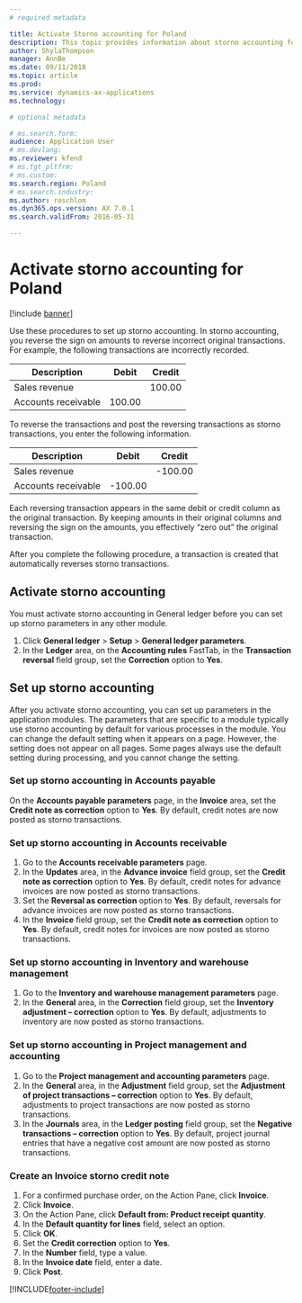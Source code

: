 ```yaml
---
# required metadata

title: Activate Storno accounting for Poland
description: This topic provides information about storno accounting for Poland.
author: ShylaThompson
manager: AnnBe
ms.date: 09/11/2018
ms.topic: article
ms.prod: 
ms.service: dynamics-ax-applications
ms.technology: 

# optional metadata

# ms.search.form: 
audience: Application User
# ms.devlang: 
ms.reviewer: kfend
# ms.tgt_pltfrm: 
# ms.custom: 
ms.search.region: Poland
# ms.search.industry: 
ms.author: roschlom
ms.dyn365.ops.version: AX 7.0.1
ms.search.validFrom: 2016-05-31

---
```



# Activate storno accounting for Poland

[!include [banner](../includes/banner.md)]

Use these procedures to set up storno accounting. In storno accounting, you reverse the sign on amounts to reverse incorrect original transactions. For example, the following transactions are incorrectly recorded.

|Description        | Debit |Credit  |
|-------------------|-------|--------|
|Sales revenue      |       |100.00  |
|Accounts receivable|100.00 |        |

To reverse the transactions and post the reversing transactions as storno transactions, you enter the following information.

|Description        | Debit  |Credit   |
|-------------------|--------|---------|
|Sales revenue      |        |-100.00  |
|Accounts receivable|-100.00 |         |

Each reversing transaction appears in the same debit or credit column as the original transaction. By keeping amounts in their original columns and reversing the sign on the amounts, you effectively “zero out” the original transaction.

After you complete the following procedure, a transaction is created that automatically reverses storno transactions.

## Activate storno accounting
You must activate storno accounting in General ledger before you can set up storno parameters in any other module.

1. Click **General ledger** > **Setup** > **General ledger parameters**.
2. In the **Ledger** area, on the **Accounting rules** FastTab, in the **Transaction reversal** field group, set the **Correction** option to **Yes**.

## Set up storno accounting
After you activate storno accounting, you can set up parameters in the application modules. The parameters that are specific to a module typically use storno accounting by default for various processes in the module. You can change the default setting when it appears on a page. However, the setting does not appear on all pages. Some pages always use the default setting during processing, and you cannot change the setting.

### Set up storno accounting in Accounts payable
On the  **Accounts payable parameters** page, in the **Invoice** area, set the **Credit note as correction** option to **Yes**. By default, credit notes are now posted as storno transactions.

### Set up storno accounting in Accounts receivable
1. Go to the **Accounts receivable parameters** page.
2. In the **Updates** area, in the **Advance invoice** field group, set the **Credit note as correction** option to **Yes**. By default, credit notes for advance invoices are now posted as storno transactions.
3. Set the **Reversal as correction** option to **Yes**. By default, reversals for advance invoices are now posted as storno transactions.
4. In the **Invoice** field group, set the **Credit note as correction** option to **Yes**. By default, credit notes for invoices are now posted as storno transactions.

### Set up storno accounting in Inventory and warehouse management
1. Go to the **Inventory and warehouse management parameters** page.
2. In the **General** area, in the **Correction** field group, set the **Inventory adjustment – correction** option to **Yes**. By default, adjustments to inventory are now posted as storno transactions.

### Set up storno accounting in Project management and accounting
1. Go to the **Project management and accounting parameters** page.
2. In the **General** area, in the **Adjustment** field group, set the **Adjustment of project transactions – correction** option to  **Yes**. By default, adjustments to project transactions are now posted as storno transactions.
3. In the **Journals** area, in the **Ledger posting** field group, set the **Negative transactions – correction** option to **Yes**. By default, project journal entries that have a negative cost amount are now posted as storno transactions.

### Create an Invoice storno credit note   
 1. For a confirmed purchase order, on the Action Pane, click **Invoice**.  
 2. Click **Invoice**.  
 3. On the Action Pane, click **Default from: Product receipt quantity**.  
 4. In the **Default quantity for lines** field, select an option.  
 5. Click **OK**.  
 6. Set the **Credit correction** option to **Yes**.  
 7. In the **Number** field, type a value.  
 8. In the **Invoice date** field, enter a date.  
 9. Click **Post**.  



[!INCLUDE[footer-include](../../includes/footer-banner.md)]